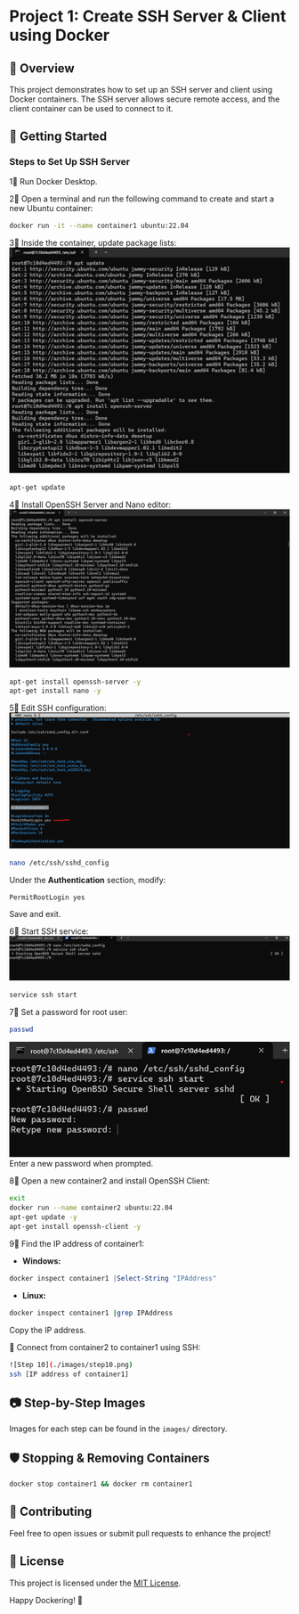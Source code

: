 # Project 1: Create SSH Server & Client using Docker

## 📌 Overview
This project demonstrates how to set up an SSH server and client using Docker containers. The SSH server allows secure remote access, and the client container can be used to connect to it.

## 🚀 Getting Started
### Steps to Set Up SSH Server

1⃣ Run Docker Desktop.

2⃣ Open a terminal and run the following command to create and start a new Ubuntu container:
```bash
docker run -it --name container1 ubuntu:22.04
```

3⃣ Inside the container, update package lists:
![Step 3](./images/step4.png)
```bash
apt-get update
```

4⃣ Install OpenSSH Server and Nano editor:
![Step 4](./images/step5.png)
```bash
apt-get install openssh-server -y
apt-get install nano -y
```

5⃣ Edit SSH configuration:
![Step 5](./images/step7.png)
```bash
nano /etc/ssh/sshd_config
```
Under the **Authentication** section, modify:
```plaintext
PermitRootLogin yes
```
Save and exit.

6⃣ Start SSH service:
![Step 6](./images/step8.png)
```bash
service ssh start
```

7⃣ Set a password for root user:
```bash
passwd
```
![Step 7](./images/step9.png)
Enter a new password when prompted.

8⃣ Open a new container2 and install OpenSSH Client: 

```bash
exit
docker run --name container2 ubuntu:22.04
apt-get update -y
apt-get install openssh-client -y
```

9⃣ Find the IP address of container1:
- **Windows:**
```powershell
docker inspect container1 |Select-String "IPAddress"
```
- **Linux:**
```bash
docker inspect container1 |grep IPAddress
```
Copy the IP address.

👏 Connect from container2 to container1 using SSH:
```bash
![Step 10](./images/step10.png)
ssh [IP address of container1]
```

## 📷 Step-by-Step Images
Images for each step can be found in the `images/` directory.

## 🛡️ Stopping & Removing Containers
```bash
docker stop container1 && docker rm container1
```

## 🤝 Contributing
Feel free to open issues or submit pull requests to enhance the project!

## 💜 License
This project is licensed under the [MIT License](../../LICENSE).

Happy Dockering! 🐳

